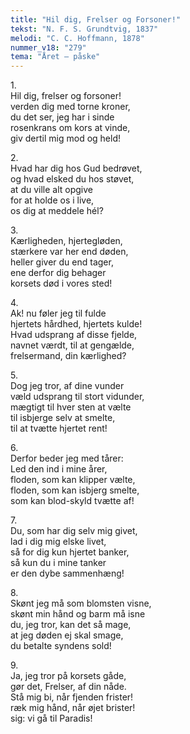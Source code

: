 ```yaml
---
title: "Hil dig, Frelser og Forsoner!"
tekst: "N. F. S. Grundtvig, 1837"
melodi: "C. C. Hoffmann, 1878"
nummer_v18: "279"
tema: "Året – påske"
---
```


1\.\
Hil dig, frelser og forsoner!\
verden dig med torne kroner,\
du det ser, jeg har i sinde\
rosenkrans om kors at vinde,\
giv dertil mig mod og held!

2\.\
Hvad har dig hos Gud bedrøvet,\
og hvad elsked du hos støvet,\
at du ville alt opgive\
for at holde os i live,\
os dig at meddele hél?

3\.\
Kærligheden, hjertegløden,\
stærkere var her end døden,\
heller giver du end tager,\
ene derfor dig behager\
korsets død i vores sted!

4\.\
Ak! nu føler jeg til fulde\
hjertets hårdhed, hjertets kulde!\
Hvad udsprang af disse fjelde,\
navnet værdt, til at gengælde,\
frelsermand, din kærlighed?

5\.\
Dog jeg tror, af dine vunder\
væld udsprang til stort vidunder,\
mægtigt til hver sten at vælte\
til isbjerge selv at smelte,\
til at tvætte hjertet rent!

6\.\
Derfor beder jeg med tårer:\
Led den ind i mine årer,\
floden, som kan klipper vælte,\
floden, som kan isbjerg smelte,\
som kan blod-skyld tvætte af!

7\.\
Du, som har dig selv mig givet,\
lad i dig mig elske livet,\
så for dig kun hjertet banker,\
så kun du i mine tanker\
er den dybe sammenhæng!

8\.\
Skønt jeg må som blomsten visne,\
skønt min hånd og barm må isne\
du, jeg tror, kan det så mage,\
at jeg døden ej skal smage,\
du betalte syndens sold!

9\.\
Ja, jeg tror på korsets gåde,\
gør det, Frelser, af din nåde.\
Stå mig bi, når fjenden frister!\
ræk mig hånd, når øjet brister!\
sig: vi gå til Paradis!